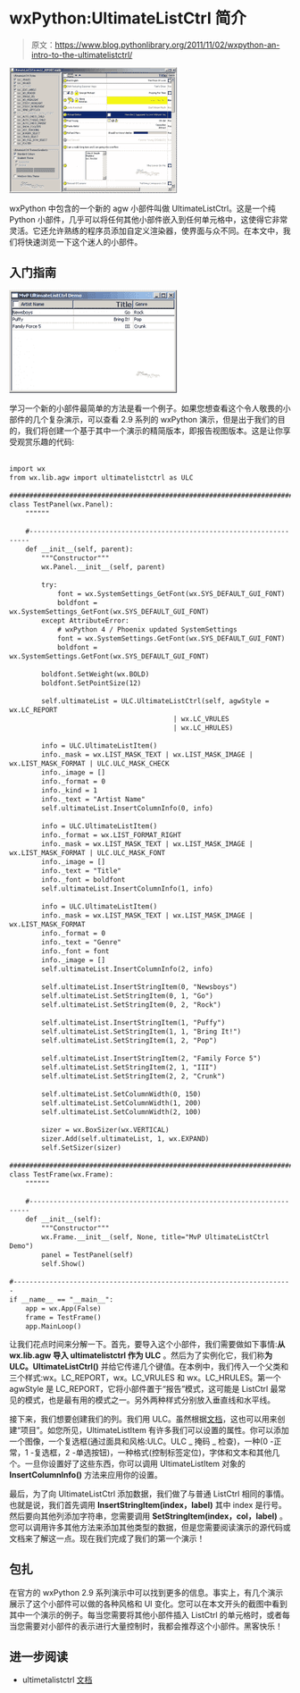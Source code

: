 # wxPython:UltimateListCtrl 简介

> 原文：<https://www.blog.pythonlibrary.org/2011/11/02/wxpython-an-intro-to-the-ultimatelistctrl/>

[![](img/2db5e395123a852aec930b7a997721b6.png "ultimateListCtrlDemo")](https://www.blog.pythonlibrary.org/wp-content/uploads/2011/11/ultimateListCtrlDemo.png)

wxPython 中包含的一个新的 agw 小部件叫做 UltimateListCtrl。这是一个纯 Python 小部件，几乎可以将任何其他小部件嵌入到任何单元格中，这使得它非常灵活。它还允许熟练的程序员添加自定义渲染器，使界面与众不同。在本文中，我们将快速浏览一下这个迷人的小部件。

## 入门指南

[![](img/a50b675f9ef851a1e70c2701f15e36ed.png "mvpULCDemo")](https://www.blog.pythonlibrary.org/wp-content/uploads/2011/11/mvpULCDemo.png)

学习一个新的小部件最简单的方法是看一个例子。如果您想查看这个令人敬畏的小部件的几个复杂演示，可以查看 2.9 系列的 wxPython 演示，但是出于我们的目的，我们将创建一个基于其中一个演示的精简版本，即报告视图版本。这是让你享受观赏乐趣的代码:

```

import wx
from wx.lib.agw import ultimatelistctrl as ULC

########################################################################
class TestPanel(wx.Panel):
    """"""

    #----------------------------------------------------------------------
    def __init__(self, parent):
        """Constructor"""
        wx.Panel.__init__(self, parent)

        try:
            font = wx.SystemSettings_GetFont(wx.SYS_DEFAULT_GUI_FONT)
            boldfont = wx.SystemSettings_GetFont(wx.SYS_DEFAULT_GUI_FONT)
        except AttributeError:
            # wxPython 4 / Phoenix updated SystemSettings
            font = wx.SystemSettings.GetFont(wx.SYS_DEFAULT_GUI_FONT)
            boldfont = wx.SystemSettings.GetFont(wx.SYS_DEFAULT_GUI_FONT)

        boldfont.SetWeight(wx.BOLD)
        boldfont.SetPointSize(12)

        self.ultimateList = ULC.UltimateListCtrl(self, agwStyle = wx.LC_REPORT 
                                         | wx.LC_VRULES
                                         | wx.LC_HRULES)

        info = ULC.UltimateListItem()
        info._mask = wx.LIST_MASK_TEXT | wx.LIST_MASK_IMAGE | wx.LIST_MASK_FORMAT | ULC.ULC_MASK_CHECK
        info._image = []
        info._format = 0
        info._kind = 1
        info._text = "Artist Name"
        self.ultimateList.InsertColumnInfo(0, info)

        info = ULC.UltimateListItem()
        info._format = wx.LIST_FORMAT_RIGHT
        info._mask = wx.LIST_MASK_TEXT | wx.LIST_MASK_IMAGE | wx.LIST_MASK_FORMAT | ULC.ULC_MASK_FONT
        info._image = []
        info._text = "Title"
        info._font = boldfont
        self.ultimateList.InsertColumnInfo(1, info)

        info = ULC.UltimateListItem()
        info._mask = wx.LIST_MASK_TEXT | wx.LIST_MASK_IMAGE | wx.LIST_MASK_FORMAT
        info._format = 0
        info._text = "Genre"
        info._font = font
        info._image = []
        self.ultimateList.InsertColumnInfo(2, info)

        self.ultimateList.InsertStringItem(0, "Newsboys")
        self.ultimateList.SetStringItem(0, 1, "Go")
        self.ultimateList.SetStringItem(0, 2, "Rock")

        self.ultimateList.InsertStringItem(1, "Puffy")
        self.ultimateList.SetStringItem(1, 1, "Bring It!")
        self.ultimateList.SetStringItem(1, 2, "Pop")

        self.ultimateList.InsertStringItem(2, "Family Force 5")
        self.ultimateList.SetStringItem(2, 1, "III")
        self.ultimateList.SetStringItem(2, 2, "Crunk")

        self.ultimateList.SetColumnWidth(0, 150)
        self.ultimateList.SetColumnWidth(1, 200)
        self.ultimateList.SetColumnWidth(2, 100)

        sizer = wx.BoxSizer(wx.VERTICAL)
        sizer.Add(self.ultimateList, 1, wx.EXPAND)
        self.SetSizer(sizer)

########################################################################
class TestFrame(wx.Frame):
    """"""

    #----------------------------------------------------------------------
    def __init__(self):
        """Constructor"""
        wx.Frame.__init__(self, None, title="MvP UltimateListCtrl Demo")
        panel = TestPanel(self)
        self.Show()

#----------------------------------------------------------------------
if __name__ == "__main__":
    app = wx.App(False)
    frame = TestFrame()
    app.MainLoop()

```

让我们花点时间来分解一下。首先，要导入这个小部件，我们需要做如下事情:**从 wx.lib.agw 导入 ultimatelistctrl 作为 ULC** 。然后为了实例化它，我们称**为 ULC。UltimateListCtrl()** 并给它传递几个键值。在本例中，我们传入一个父类和三个样式:wx。LC_REPORT，wx。LC_VRULES 和 wx。LC_HRULES。第一个 agwStyle 是 LC_REPORT，它将小部件置于“报告”模式，这可能是 ListCtrl 最常见的模式，也是最有用的模式之一。另外两种样式分别放入垂直线和水平线。

接下来，我们想要创建我们的列。我们用 ULC。虽然根据[文档](http://xoomer.virgilio.it/infinity77/AGW_Docs/ultimatelistctrl.UltimateListItem.html#ultimatelistctrl-ultimatelistitem)，这也可以用来创建“项目”。如您所见，UltimateListItem 有许多我们可以设置的属性。你可以添加一个图像，一个复选框(通过面具和风格:ULC。ULC _ 掩码 _ 检查)，一种(0 -正常，1 -复选框，2 -单选按钮)，一种格式(控制标签定位)，字体和文本和其他几个。一旦你设置好了这些东西，你可以调用 UltimateListItem 对象的 **InsertColumnInfo()** 方法来应用你的设置。

最后，为了向 UltimateListCtrl 添加数据，我们做了与普通 ListCtrl 相同的事情。也就是说，我们首先调用 **InsertStringItem(index，label)** 其中 index 是行号。然后要向其他列添加字符串，您需要调用 **SetStringItem(index，col，label)** 。您可以调用许多其他方法来添加其他类型的数据，但是您需要阅读演示的源代码或文档来了解这一点。现在我们完成了我们的第一个演示！

## 包扎

在官方的 wxPython 2.9 系列演示中可以找到更多的信息。事实上，有几个演示展示了这个小部件可以做的各种风格和 UI 变化。您可以在本文开头的截图中看到其中一个演示的例子。每当您需要将其他小部件插入 ListCtrl 的单元格时，或者每当您需要对小部件的表示进行大量控制时，我都会推荐这个小部件。黑客快乐！

## 进一步阅读

*   ultimetalistctrl [文档](http://xoomer.virgilio.it/infinity77/AGW_Docs/ultimatelistctrl_module.html#ultimatelistctrl)